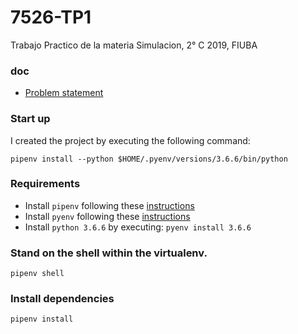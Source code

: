 # 7526-TP1
Trabajo Practico de la materia Simulacion, 2° C 2019, FIUBA

### doc

- [Problem statement](doc/problem_statement.pdf)

### Start up

I created the project by executing the following command:
```
pipenv install --python $HOME/.pyenv/versions/3.6.6/bin/python
```

### Requirements
- Install `pipenv` following these [instructions](https://pipenv-fork.readthedocs.io/en/latest/install.html#installing-pipenv)
- Install `pyenv` following these [instructions](https://github.com/pyenv/pyenv)
- Install `python 3.6.6` by executing: `pyenv install 3.6.6`

### Stand on the shell within the virtualenv.
```
pipenv shell
```

### Install dependencies
```
pipenv install
```
